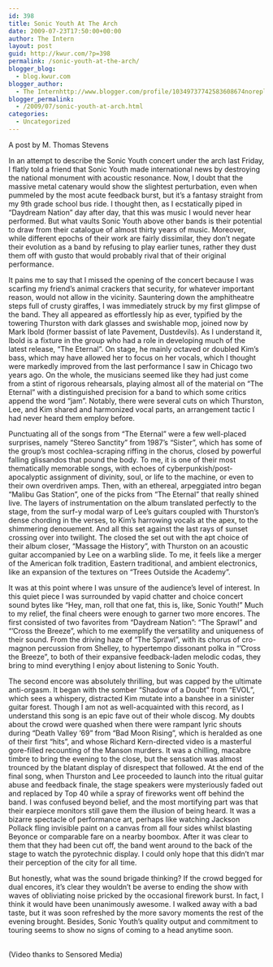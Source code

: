 ```yaml
---
id: 398
title: Sonic Youth At The Arch
date: 2009-07-23T17:50:00+00:00
author: The Intern
layout: post
guid: http://kwur.com/?p=398
permalink: /sonic-youth-at-the-arch/
blogger_blog:
  - blog.kwur.com
blogger_author:
  - The Internhttp://www.blogger.com/profile/10349737742583608674noreply@blogger.com
blogger_permalink:
  - /2009/07/sonic-youth-at-arch.html
categories:
  - Uncategorized
---
```

<div class="pf-content">
  <p>
    A post by M. Thomas Stevens
  </p>
  
  <p>
    In an attempt to describe the Sonic Youth concert under the arch last Friday, I flatly told a friend that Sonic Youth made international news by destroying the national monument with acoustic resonance. Now, I doubt that the massive metal catenary would show the slightest perturbation, even when pummeled by the most acute feedback burst, but it’s a fantasy straight from my 9th grade school bus ride. I thought then, as I ecstatically piped in “Daydream Nation” day after day, that this was music I would never hear performed. But what vaults Sonic Youth above other bands is their potential to draw from their catalogue of almost thirty years of music. Moreover, while different epochs of their work are fairly dissimilar, they don’t negate their evolution as a band by refusing to play earlier tunes, rather they dust them off with gusto that would probably rival that of their original performance.
  </p>
  
  <p>
    It pains me to say that I missed the opening of the concert because I was scarfing my friend’s animal crackers that security, for whatever important reason, would not allow in the vicinity. Sauntering down the amphitheatre steps full of crusty giraffes, I was immediately struck by my first glimpse of the band. They all appeared as effortlessly hip as ever, typified by the towering Thurston with dark glasses and swishable mop, joined now by Mark Ibold (former bassist of late Pavement, Dustdevils). As I understand it, Ibold is a fixture in the group who had a role in developing much of the latest release, “The Eternal”. On stage, he mainly octaved or doubled Kim’s bass, which may have allowed her to focus on her vocals, which I thought were markedly improved from the last performance I saw in Chicago two years ago. On the whole, the musicians seemed like they had just come from a stint of rigorous rehearsals, playing almost all of the material on “The Eternal” with a distinguished precision for a band to which some critics append the word “jam”. Notably, there were several cuts on which Thurston, Lee, and Kim shared and harmonized vocal parts, an arrangement tactic I had never heard them employ before.
  </p>
  
  <p>
    Punctuating all of the songs from “The Eternal” were a few well-placed surprises, namely “Stereo Sanctity” from 1987’s “Sister”, which has some of the group’s most cochlea-scraping riffing in the chorus, closed by powerful falling glissandos that pound the body. To me, it is one of their most thematically memorable songs, with echoes of cyberpunkish/post-apocalyptic assignment of divinity, soul, or life to the machine, or even to their own overdriven amps. Then, with an ethereal, arpeggiated intro began “Malibu Gas Station”, one of the picks from “The Eternal” that really shined live. The layers of instrumentation on the album translated perfectly to the stage, from the surf-y modal warp of Lee’s guitars coupled with Thurston’s dense chording in the verses, to Kim’s harrowing vocals at the apex, to the shimmering denouement. And all this set against the last rays of sunset crossing over into twilight. The closed the set out with the apt choice of their album closer, “Massage the History”, with Thurston on an acoustic guitar accompanied by Lee on a warbling slide. To me, it feels like a merger of the American folk tradition, Eastern traditional, and ambient electronics, like an expansion of the textures on “Trees Outside the Academy”.
  </p>
  
  <p>
    It was at this point where I was unsure of the audience’s level of interest. In this quiet piece I was surrounded by vapid chatter and choice concert sound bytes like “Hey, man, roll that one fat, this is, like, Sonic Youth!” Much to my relief, the final cheers were enough to garner two more encores. The first consisted of two favorites from “Daydream Nation”: “The Sprawl” and “’Cross the Breeze”, which to me exemplify the versatility and uniqueness of their sound. From the driving haze of “The Sprawl”, with its chorus of cro-magnon percussion from Shelley, to hypertempo dissonant polka in “’Cross the Breeze”, to both of their expansive feedback-laden melodic codas, they bring to mind everything I enjoy about listening to Sonic Youth.
  </p>
  
  <p>
    The second encore was absolutely thrilling, but was capped by the ultimate anti-orgasm. It began with the somber “Shadow of a Doubt” from “EVOL”, which sees a whispery, distracted Kim mutate into a banshee in a sinister guitar forest. Though I am not as well-acquainted with this record, as I understand this song is an epic fave out of their whole discog. My doubts about the crowd were quashed when there were rampant lyric shouts during “Death Valley ‘69” from “Bad Moon Rising”, which is heralded as one of their first “hits”, and whose Richard Kern-directed video is a masterful gore-filled recounting of the Manson murders. It was a chilling, macabre timbre to bring the evening to the close, but the sensation was almost trounced by the blatant display of disrespect that followed. At the end of the final song, when Thurston and Lee proceeded to launch into the ritual guitar abuse and feedback finale, the stage speakers were mysteriously faded out and replaced by Top 40 while a spray of fireworks went off behind the band. I was confused beyond belief, and the most mortifying part was that their earpiece monitors still gave them the illusion of being heard. It was a bizarre spectacle of performance art, perhaps like watching Jackson Pollack fling invisible paint on a canvas from all four sides whilst blasting Beyonce or comparable fare on a nearby boombox. After it was clear to them that they had been cut off, the band went around to the back of the stage to watch the pyrotechnic display. I could only hope that this didn’t mar their perception of the city for all time.
  </p>
  
  <p>
    But honestly, what was the sound brigade thinking? If the crowd begged for dual encores, it’s clear they wouldn’t be averse to ending the show with waves of obliviating noise pricked by the occasional firework burst. In fact, I think it would have been unanimously awesome. I walked away with a bad taste, but it was soon refreshed by the more savory moments the rest of the evening brought. Besides, Sonic Youth’s quality output and commitment to touring seems to show no signs of coming to a head anytime soon.
  </p>
  
  <p>
    <br />(Video thanks to Sensored Media)
  </p>
</div>